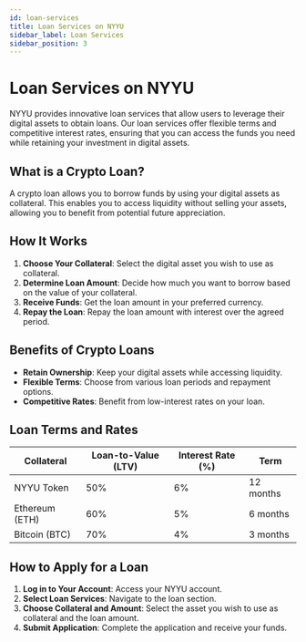 ```yaml
---
id: loan-services
title: Loan Services on NYYU
sidebar_label: Loan Services
sidebar_position: 3
---
```


# Loan Services on NYYU

NYYU provides innovative loan services that allow users to leverage their digital assets to obtain loans. Our loan services offer flexible terms and competitive interest rates, ensuring that you can access the funds you need while retaining your investment in digital assets.

## What is a Crypto Loan?

A crypto loan allows you to borrow funds by using your digital assets as collateral. This enables you to access liquidity without selling your assets, allowing you to benefit from potential future appreciation.

## How It Works

1. **Choose Your Collateral**: Select the digital asset you wish to use as collateral.
2. **Determine Loan Amount**: Decide how much you want to borrow based on the value of your collateral.
3. **Receive Funds**: Get the loan amount in your preferred currency.
4. **Repay the Loan**: Repay the loan amount with interest over the agreed period.

## Benefits of Crypto Loans

- **Retain Ownership**: Keep your digital assets while accessing liquidity.
- **Flexible Terms**: Choose from various loan periods and repayment options.
- **Competitive Rates**: Benefit from low-interest rates on your loan.

## Loan Terms and Rates

| Collateral    | Loan-to-Value (LTV) | Interest Rate (%) | Term       |
|---------------|----------------------|-------------------|------------|
| NYYU Token    | 50%                  | 6%                | 12 months  |
| Ethereum (ETH)| 60%                  | 5%                | 6 months   |
| Bitcoin (BTC) | 70%                  | 4%                | 3 months   |

## How to Apply for a Loan

1. **Log in to Your Account**: Access your NYYU account.
2. **Select Loan Services**: Navigate to the loan section.
3. **Choose Collateral and Amount**: Select the asset you wish to use as collateral and the loan amount.
4. **Submit Application**: Complete the application and receive your funds.